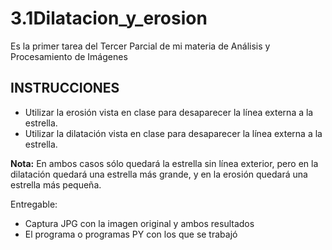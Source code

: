 # 3.1Dilatacion_y_erosion
Es la primer tarea del Tercer Parcial de mi materia de Análisis y Procesamiento de Imágenes

## **INSTRUCCIONES**

- Utilizar la erosión vista en clase para desaparecer la línea externa a la estrella.
- Utilizar la dilatación vista en clase para desaparecer la línea externa a la estrella.


**Nota:** En ambos casos sólo quedará la estrella sin línea exterior, pero en la dilatación quedará una estrella más grande, y en la erosión quedará una estrella más pequeña.

Entregable:
- Captura JPG con la imagen original y ambos resultados
- El programa o programas PY con los que se trabajó
